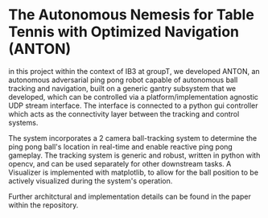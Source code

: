 # The Autonomous Nemesis for Table Tennis with Optimized Navigation (ANTON)
in this project within the context of IB3 at groupT, we developed ANTON, an autonomous adversarial ping pong robot capable of autonomous ball tracking and navigation, built on a generic gantry subsystem that we developed, which can be controlled via a platform/implementation agnostic UDP stream interface. The interface is connected to a python gui controller which acts as the connectivity layer between the tracking and control systems.

The system incorporates a 2 camera ball-tracking system to determine the ping pong ball's location in real-time and enable reactive ping pong gameplay. The tracking system is generic and robust, written in python with opencv, and can be used separately for other downstream tasks. A Visualizer is implemented with matplotlib, to allow for the ball position to be actively visualized during the system's operation.

Further architctural and implementation details can be found in the paper within the repository.

